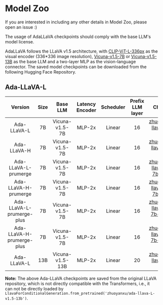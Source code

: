 # Model Zoo


If you are interested in including any other details in Model Zoo, please open an issue :)

The usage of AdaLLaVA checkpoints should comply with the base LLM's model license.

AdaLLaVA follows the LLaVA v1.5 architecture, with [CLIP-ViT-L-336px](https://huggingface.co/openai/clip-vit-large-patch14-336) as the visual encoder (336*336 image resolution), [Vicuna-v1.5-7B](https://huggingface.co/lmsys/vicuna-7b-v1.5) or [Vicuna-v1.5-13B](https://huggingface.co/lmsys/vicuna-13b-v1.5) as the base LLM and a two-layer MLP as the vision-language connector. The saved model checkpoints can be downloaded from the following Hugging Face Repository.


## Ada-LLaVA-L



| Version | Size | Base LLM | Latency Encoder | Scheduler | Prefix LLM layer | Checkpoints |
| :---: | :---: | :---: | :---: | :---: | :---: | :---: |
| Ada-LLaVA-L | 7B | Vicuna-v1.5-7B | MLP-2x | Linear | 16 | [zhuoyanxu/ada-llava-L-v1.5-7b](https://huggingface.co/zhuoyanxu/ada-llava-L-v1.5-7b) |  
| Ada-LLaVA-H | 7B | Vicuna-v1.5-7B | MLP-2x | Linear | 16 | [zhuoyanxu/ada-llava-H-v1.5-7b](https://huggingface.co/zhuoyanxu/ada-llava-H-v1.5-7b) |  
| Ada-LLaVA-L-prumerge | 7B | Vicuna-v1.5-7B | MLP-2x | Linear | 16 | [zhuoyanxu/ada-llava-L-v1.5-7b-prumerge](https://huggingface.co/zhuoyanxu/ada-llava-L-v1.5-7b-prumerge) |  
| Ada-LLaVA-H-prumerge | 7B | Vicuna-v1.5-7B | MLP-2x | Linear | 16 | [zhuoyanxu/ada-llava-H-v1.5-7b-prumerge](https://huggingface.co/zhuoyanxu/ada-llava-H-v1.5-7b-prumerge) |  
| Ada-LLaVA-L-prumerge-plus | 7B | Vicuna-v1.5-7B | MLP-2x | Linear | 16 | [zhuoyanxu/ada-llava-L-v1.5-7b-prumerge-plus](https://huggingface.co/zhuoyanxu/ada-llava-L-v1.5-7b-prumerge-plus) |  
| Ada-LLaVA-H-prumerge-plus | 7B | Vicuna-v1.5-7B | MLP-2x | Linear | 16 | [zhuoyanxu/ada-llava-H-v1.5-7b-prumerge-plus](https://huggingface.co/zhuoyanxu/ada-llava-H-v1.5-7b-prumerge-plus) |  
| Ada-LLaVA-L | 13B | Vicuna-v1.5-13B | MLP-2x | Linear | 20 | [zhuoyanxu/ada-llava-L-v1.5-13b](https://huggingface.co/zhuoyanxu/ada-llava-L-v1.5-13b) |  


**Note:** The above Ada-LLaVA checkpoints are saved from the original LLaVA repository, which is not directly compatible with the Transformers, i.e., it can not be directly loaded by ```LlavaForConditionalGeneration.from_pretrained('zhuoyanxu/ada-llava-L-v1.5-13b')```.
